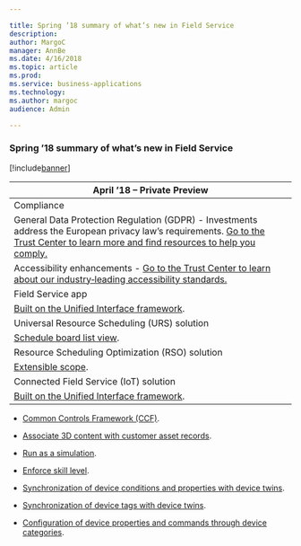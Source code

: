 ```yaml
---

title: Spring ’18 summary of what’s new in Field Service
description: 
author: MargoC
manager: AnnBe
ms.date: 4/16/2018
ms.topic: article
ms.prod: 
ms.service: business-applications
ms.technology: 
ms.author: margoc
audience: Admin

---
```

### Spring ’18 summary of what’s new in Field Service

[!include[banner](../includes/banner.md)]




| April ’18 – Private Preview                                                                                                                                                                                                                                   |
|---------------------------------------------------------------------------------------------------------------------------------------------------------------------------------------------------------------------------------------------------------------|
| Compliance                                                                                                                                                                                                                                                    |
| General Data Protection Regulation (GDPR) - Investments address the European privacy law’s requirements. [Go to the Trust Center to learn more and find resources to help you comply.](https://www.microsoft.com/en-us/TrustCenter/Privacy/gdpr/default.aspx) |
| Accessibility enhancements - [Go to the Trust Center to learn about our industry‑leading accessibility standards.](https://www.microsoft.com/en-us/trustcenter/compliance/accessibility)                                                                      |
| Field Service app                                                                                                                                                                                                                                             |
| [Built on the Unified Interface framework](field-service-app-enhancements/index.md).                                                                                                                                                                                                 |
| Universal Resource Scheduling (URS) solution                                                                                                                                                                                                                  |
| [Schedule board list view](universal-resource-scheduling-urs-enhancements/schedule-board-list-view.md).                                                                                                                                                                                                            |
| Resource Scheduling Optimization (RSO) solution                                                                                                                                                                                                               |
| [Extensible scope](resource-scheduling-optimization-rso-enhancements/extensible-scope.md).                                                                                                                                                                                                                       |
| Connected Field Service (IoT) solution                                                                                                                                                                                                                        |
| [Built on the Unified Interface framework](connected-field-service-iot-enhancements/built-on-the-unified-interface-framework.md).                                                                                                                                                                                                 |

-   [Common Controls Framework (CCF)](field-service-app-enhancements/common-controls-framework-ccf.md).

-   [Associate 3D content with customer asset records](field-service-app-enhancements/associate-3d-content-with-customer-asset-records.md).

-   [Run as a simulation](resource-scheduling-optimization-rso-enhancements/run-as-a-simulation.md).

-   [Enforce skill level](resource-scheduling-optimization-rso-enhancements/enforce-skill-level.md).

-   [Synchronization of device conditions and properties with device
    twins](connected-field-service-iot-enhancements/synchronization-of-device-conditions-and-properties-with-device-twins.md).

-   [Synchronization of device tags with device
    twins](connected-field-service-iot-enhancements/synchronization-of-device-conditions-and-properties-with-device-twins.md_1).

-   [Configuration of device properties and commands through device
    categories](connected-field-service-iot-enhancements/configuration-of-device-properties-and-commands-through-device-categories.md).

